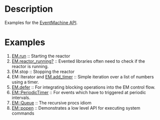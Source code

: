 Description
===========

Examples for the [EventMachine API](http://eventmachine.rubyforge.org/EventMachine.html).

Examples
========

1. [EM.run](http://eventmachine.rubyforge.org/EventMachine.html#M000461) :: Starting the reactor
2. [EM.reactor_running?](http://eventmachine.rubyforge.org/EventMachine.html#M000492) :: Evented libraries often need to check if the reactor is running.
3. EM.stop :: Stopping the reactor
4. EM::Iterator and [EM.add_timer](http://eventmachine.rubyforge.org/EventMachine.html#M000466) :: Simple iteration over a list of numbers using a timer.
5. [EM.defer](http://eventmachine.rubyforge.org/EventMachine.html#M000486) :: For integrating blocking operations into the EM control flow.
6. [EM::PeriodicTimer](http://eventmachine.rubyforge.org/EventMachine/PeriodicTimer.html) :: For events which have to triggered at periodic intervals.
7. [EM::Queue](http://eventmachine.rubyforge.org/EventMachine/Queue.html) :: The recursive procs idiom
8. [EM::popen](http://eventmachine.rubyforge.org/EventMachine.html#M000491) :: Demonstrates a low level API for executing system commands
